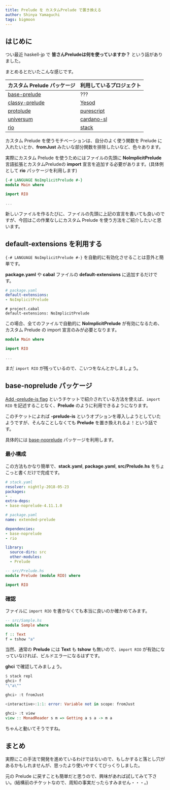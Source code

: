 ```yaml
---
title: Prelude を カスタムPrelude で置き換える
author: Shinya Yamaguchi
tags: bigmoon
---
```


## はじめに

つい最近 haskell-jp で **皆さんPreludeは何を使っていますか？** という話がありました。

まとめるとだいたこんな感じです。

カスタム Prelude パッケージ | 利用しているプロジェクト
---------|---------
[base-prelude](https://github.com/nikita-volkov/base-prelude) | ???
[classy-prelude](https://github.com/snoyberg/mono-traversable/tree/master/classy-prelude) | [Yesod](https://github.com/yesodweb/yesod)
[protolude](https://github.com/sdiehl/protolude) | [purescript](https://github.com/purescript/purescript)
[universum](https://github.com/serokell/universum) | [cardano-sl](https://github.com/input-output-hk/cardano-sl)
[rio](https://github.com/commercialhaskell/rio) | [stack](https://github.com/commercialhaskell/stack)

カスタム Prelude を使うモチベーションは、自分のよく使う関数を Prelude に入れたいとか、**fromJust** みたいな部分関数を排除したいなど、色々あります。

実際にカスタム Prelude を使うためにはファイルの先頭に **NoImplicitPrelude** 言語拡張とカスタムPreludeの **import** 宣言を追加する必要があります。(具体例として **rio** パッケージを利用します)

```hs
{-# LANGUAGE NoImplicitPrelude #-}
module Main where

import RIO

...
```

新しいファイルを作るたびに、ファイルの先頭に上記の宣言を書いても良いのですが、今回はこの作業なしにカスタム Prelude を使う方法をご紹介したいと思います。

<!--more-->

## default-extensions を利用する

`{-# LANGUAGE NoImplicitPrelude #-}` を自動的に有効化させることは意外と簡単です。

**package.yaml** や **cabal** ファイルの **default-extensions** に追加するだけです。

```yaml
# package.yaml
default-extensions:
- NoImplicitPrelude
```

```
# project.cabal
default-extensions: NoImplicitPrelude
```

この場合、全てのファイルで自動的に **NoImplicitPrelude** が有効になるため、カスタム Prelude の import 宣言のみが必要となります。

```hs
module Main where

import RIO

...
```

まだ `import RIO` が残っているので、こいつをなんとかしましょう。

## base-noprelude パッケージ

[Add -prelude-is flag](https://ghc.haskell.org/trac/ghc/ticket/9499?cversion=0&cnum_hist=8) というチケットで紹介されている方法を使えば、`import RIO` を記述することなく、**Prelude** のように利用できるようになります。

このチケットによれば **-prelude-is** というオプションを導入しようとしていたようですが、そんなことしなくても **Prelude** を置き換えれるよ！という話です。

具体的には [base-noprelude](https://github.com/haskell-hvr/base-noprelude) パッケージを利用します。

### 最小構成

この方法もかなり簡単で、**stack.yaml**, **package.yaml**, **src/Prelude.hs** をちょこっと書くだけで完成です。

```yaml
# stack.yaml
resolver: nightly-2018-05-23
packages:
- .
extra-deps:
- base-noprelude-4.11.1.0
```

```yaml
# package.yaml
name: extended-prelude

dependencies:
- base-noprelude
- rio

library:
  source-dirs: src
  other-modules:
  - Prelude
```

```hs
-- src/Prelude.hs
module Prelude (module RIO) where

import RIO
```

### 確認

ファイルに `import RIO` を書かなくても本当に良いのか確かめてみます。

```hs
-- src/Sample.hs
module Sample where

f :: Text
f = tshow "a"
```

当然、通常の **Prelude** には **Text** も **tshow** も無いので、`import RIO` が有効になっていなければ、ビルドエラーになるはずです。

**ghci** で確認してみましょう。

```hs
$ stack repl
ghci> f
"\"a\""

ghci> :t fromJust

<interactive>:1:1: error: Variable not in scope: fromJust

ghci> :t view
view :: MonadReader s m => Getting a s a -> m a
```

ちゃんと動いてそうですね。

## まとめ

実際にこの手法で開発を進めているわけではないので、もしかすると落とし穴があるかもしれませんが、思ったより使いやすくてびっくりしました。

元の Prelude に戻すことも簡単だと思うので、興味があれば試してみて下さい。(結構前のチケットなので、周知の事実だったらすみません・・・。)